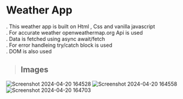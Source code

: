 # Weather App
. This weather app is built on Html , Css and vanilla javascript <br/>
. For accurate weather openweathermap.org Api is used <br/>
. Data is fetched using async await/fetch <br/>
. For error handleing try/catch block is used <br/>
. DOM is also used
> ## Images
![Screenshot 2024-04-20 164528](https://github.com/jawadhassan100/Weather_App/assets/123384066/989d45be-762d-4fc0-9cc7-2d99c58aa2a9)
![Screenshot 2024-04-20 164558](https://github.com/jawadhassan100/Weather_App/assets/123384066/5d5467e2-a914-4dc8-a13d-8d43e16e5124)
![Screenshot 2024-04-20 164703](https://github.com/jawadhassan100/Weather_App/assets/123384066/48059843-3f13-4804-8313-9ec794fa3ba9)

